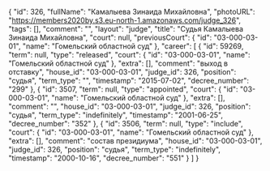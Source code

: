 {
    "id": 326,
    "fullName": "Камалыева Зинаида Михайловна",
    "photoURL": "https://members2020by.s3.eu-north-1.amazonaws.com/judge_326",
    "tags": [],
    "comment": "",
    "layout": "judge",
    "title": "Судья Камалыева Зинаида Михайловна",
    "court": null,
    "previousCourt": {
        "id": "03-000-03-01",
        "name": "Гомельский областной суд"
    },
    "career": [
        {
            "id": 59269,
            "term": null,
            "type": "released",
            "court": {
                "id": "03-000-03-01",
                "name": "Гомельский областной суд"
            },
            "extra": [],
            "comment": "выход в отставку",
            "house_id": "03-000-03-01",
            "judge_id": 326,
            "position": "судья",
            "term_type": "",
            "timestamp": "2015-07-02",
            "decree_number": "299"
        },
        {
            "id": 3507,
            "term": null,
            "type": "appointed",
            "court": {
                "id": "03-000-03-01",
                "name": "Гомельский областной суд"
            },
            "extra": [],
            "comment": "",
            "house_id": "03-000-03-01",
            "judge_id": 326,
            "position": "судья",
            "term_type": "indefinitely",
            "timestamp": "2001-06-25",
            "decree_number": "352"
        },
        {
            "id": 3506,
            "term": null,
            "type": "include",
            "court": {
                "id": "03-000-03-01",
                "name": "Гомельский областной суд"
            },
            "extra": [],
            "comment": "состав президиума",
            "house_id": "03-000-03-01",
            "judge_id": 326,
            "position": "судья",
            "term_type": "indefinitely",
            "timestamp": "2000-10-16",
            "decree_number": "551"
        }
    ]
}